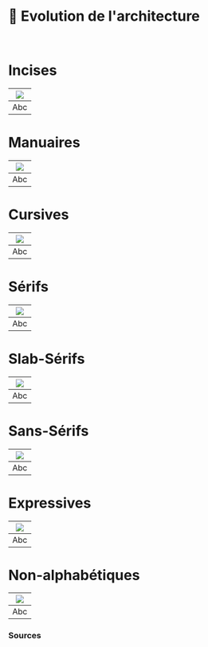 # 🏢 Evolution de l'architecture

  
&nbsp;

# Incises  

|![](links/3-Architecturale2.jpg) |
|:---:|
| Abc | 

# Manuaires  

|![](links/3-Architecturale3.jpg) |
|:---:|
| Abc | 

# Cursives  

|![](links/3-Architecturale4.jpg) |
|:---:|
| Abc | 

# Sérifs  

|![](links/3-Architecturale5.jpg) |
|:---:|
| Abc | 

# Slab-Sérifs  

|![](links/3-Architecturale6.jpg) |
|:---:|
| Abc | 

# Sans-Sérifs  

|![](links/3-Architecturale7.jpg) |
|:---:|
| Abc | 

# Expressives  

|![](links/3-Architecturale8.jpg) |
|:---:|
| Abc | 

# Non-alphabétiques  

|![](links/3-Architecturale9.jpg) |
|:---:|
| Abc |

### Sources

<!-- - **Prénom Nom**  
  *Titre*, 0000 -->

<!-- [^1]: Adrian Frutiger, *Type, Sign, Symbol*, 1980 -->

